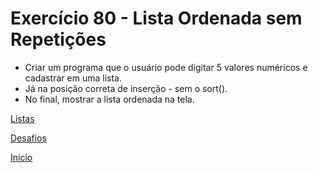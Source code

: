 # Exercício 80 - Lista Ordenada sem Repetições

- Criar um programa que o usuário pode digitar 5 valores numéricos e cadastrar em uma lista.
- Já na posição correta de inserção - sem o sort().
- No final, mostrar a lista ordenada na tela.

[Listas]()

[Desafios](https://github.com/NandesLima/python-codigos/tree/master/desafios)

[Início](https://github.com/NandesLima/python-codigos)